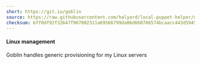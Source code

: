 ```yaml
---
short: https://git.io/goblin
source: https://raw.githubusercontent.com/halyard/local-puppet-helper/master/kickstart
checksum: bff0df92f32647f967002311a69566799da06d660786574bcaacc443d5945bc0
---
```

#### Linux management

Goblin handles generic provisioning for my Linux servers
